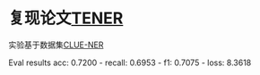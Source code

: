 # 复现论文[TENER](https://arxiv.org/pdf/1911.04474.pdf)
实验基于数据集[CLUE-NER](https://github.com/CLUEbenchmark/CLUENER2020)

Eval results acc: 0.7200 - recall: 0.6953 - f1: 0.7075 - loss: 8.3618